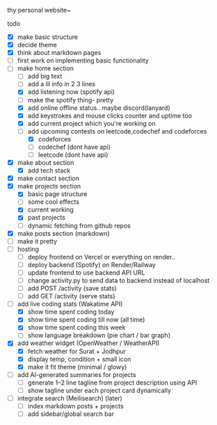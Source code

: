 thy personal website~


todo
- [x] make basic structure
- [x] decide theme
- [x] think about markdown pages
- [ ] first work on implementing basic functionality
- [ ] make home section
   - [ ] add big text
   - [ ] add a lil info in 2 3 lines
   - [x] add listening now (spotify api)
   - [ ] make the spotify thing- pretty
   - [x] add online offline status.. maybe discord(lanyard) 
   - [x] add keystrokes and mouse clicks counter and uptime too
   - [x] add current project which you're working on
   - [ ] add upcoming contests on leetcode,codechef and codeforces
     - [x] codeforces
     - [ ] codechef (dont have api)
     - [ ] leetcode (dont have api)
- [x] make about section
  - [x] add tech stack
- [x] make contact section
- [x] make projects section
   - [x] basic page structure
   - [ ] some cool effects
   - [x] current working
   - [x] past projects
   - [ ] dynamic fetching from github repos
 
- [x] make posts section (markdown)
- [ ] make it pretty
- [ ] hosting
  - [ ] deploy frontend on Vercel  or everything on render..
  - [ ] deploy backend (Spotify) on Render/Railway  
  - [ ] update frontend to use backend API URL  
  - [ ] change activity.py to send data to backend instead of localhost  
  - [ ] add POST /activity (save stats)  
  - [ ] add GET /activity (serve stats)  
- [ ] add live coding stats (Wakatime API)  
  - [x] show time spent coding today  
  - [x] show time spent coding till now (all time)  
  - [x] show time spent coding this week
  - [ ] show language breakdown (pie chart / bar graph)  

- [x] add weather widget (OpenWeather / WeatherAPI)  
  - [x] fetch weather for Surat + Jodhpur  
  - [x] display temp, condition + small icon  
  - [x] make it fit theme (minimal / glowy)  

- [ ] add AI-generated summaries for projects  
  - [ ] generate 1–2 line tagline from project description using API  
  - [ ] show tagline under each project card dynamically  

- [ ] integrate search (Meilisearch) (later)
  - [ ] index markdown posts + projects  
  - [ ] add sidebar/global search bar  

